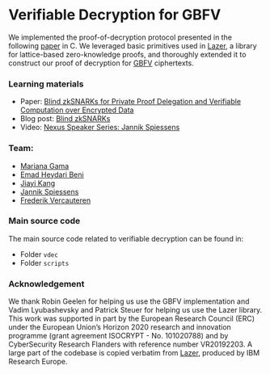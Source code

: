 # Verifiable Decryption for GBFV

We implemented the proof-of-decryption protocol presented in the following [paper](https://eprint.iacr.org/2024/1684) in C. We leveraged basic primitives used in [Lazer](https://eprint.iacr.org/2024/1846),
a library for lattice-based zero-knowledge proofs, and thoroughly extended it to construct our proof of decryption for [GBFV](https://eprint.iacr.org/2024/1587) ciphertexts.  

### Learning materials
* Paper: [Blind zkSNARKs for Private Proof Delegation and Verifiable Computation over Encrypted Data](https://eprint.iacr.org/2024/1684)
* Blog post: [Blind zkSNARKs](https://www.esat.kuleuven.be/cosic/blog/blind-zksnarks/)
* Video: [Nexus Speaker Series: Jannik Spiessens](https://www.youtube.com/watch?v=TPnmoeOf2w8)

### Team:
* [Mariana Gama](https://mmargama.github.io/)
* [Emad Heydari Beni](https://heydari.be)
* [Jiayi Kang](https://jiayikang2.github.io/)
* [Jannik Spiessens](https://www.esat.kuleuven.be/cosic/people/person/?u=u0165611)
* [Frederik Vercauteren](https://www.esat.kuleuven.be/cosic/people/person/?u=u0031924)


### Main source code
The main source code related to verifiable decryption can be found in:  

- Folder `vdec`
- Folder `scripts`


### Acknowledgement
We thank Robin Geelen for helping us use the GBFV implementation and Vadim Lyubashevsky and Patrick Steuer for helping us use the Lazer library. This work was supported in part by the European Research Council (ERC) under the European Union’s Horizon 2020 research and innovation programme (grant agreement ISOCRYPT - No. 101020788) and by CyberSecurity Research Flanders with reference number VR20192203. A large part of the codebase is copied verbatim from [Lazer](https://eprint.iacr.org/2024/1846), produced by IBM Research Europe.
